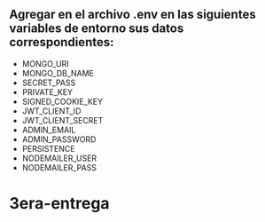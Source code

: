 ## Agregar en el archivo .env en las siguientes variables de entorno sus datos correspondientes: 
- MONGO_URI
- MONGO_DB_NAME
- SECRET_PASS
- PRIVATE_KEY
- SIGNED_COOKIE_KEY
- JWT_CLIENT_ID
- JWT_CLIENT_SECRET
- ADMIN_EMAIL
- ADMIN_PASSWORD
- PERSISTENCE
- NODEMAILER_USER
- NODEMAILER_PASS
# 3era-entrega
